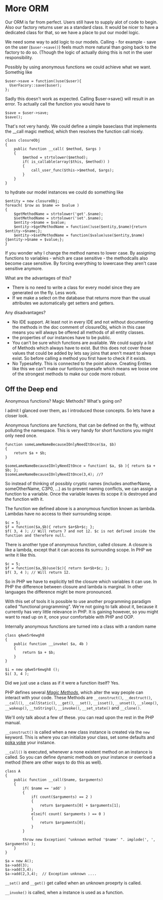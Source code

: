 More ORM
========
Our ORM is far from perfect. Users still have to supply alot of code to 
begin. Also our factory returns user as a standard class.  It would be nicer
to have a dedicated class for that, so we have a place to put our model logic.

We need some way to add logic to our models. Calling - for example - save on 
the user (`$user->save()`) feels much more natural than going back to the 
factory to do so. (Though the logic of actually doing this is not in the
user responsibility.
 
Possibly by using anonymous functions we could achieve what we want. Somethig like

    $user->save = function()use($user){
      UserFacory::save($user);
    };

Sadly this doesn't work as expected. Calling $user->save() will result in an
error. To actually call the function you would have to

    $save = $user->save;
    $save();

That's not very handy. We could define a simple baseclass that implements the
__call magic method, which then resolves the function call nicely.

	class closureObj
	{
		public function __call( $method, $args )
		{
			$method = strtolower($method);
			if( is_callable(array($this, $method)) )
			{
				call_user_func($this->$method, $args);
			}
		}
	}

to hydrate our model instances we could do something like

	$entity = new closureObj;
	foreach( $row as $name => $value )
	{
		$getMethodName = strtolower('get'.$name);
		$setMethodName = strtolower('set'.$name);
		$entity->$name = $value;
		$entity->$getMethodName = function()use($entity,$name){return $entity->$name;};
		$entity->$setMethodName = function($value)use($entity,$name){$entity->$name = $value;};
	}

If you wonder why I change the method names to lower case. By assigning functions
to variables - which are case sensitive - the methodcalls also become case sensitive.
By forcing everything to lowercase they aren't case sensitive anymore.

What are the advantages of this?

- There is no need to write a class for every model since they are generated on the fly. Less work.
- If we make a select on the database that returns more than the usual attributes we automatically get setters and getters.

Any disadvantages?

- No IDE support. At least not in every IDE and not without documenting the 
  methods in the doc comment of closureObj, which in this case means you will 
  always be offered all methods of all entity classes.
- the properties of our instances have to be public.
- You can't be sure which functions are available. We could supply a list of 
  Methods which always have to exist. But this does not cover those values that could be added by lets say joins
  that aren't meant to always exist. So before calling a method you first have to check if it exists.
- No Typesafety. This is connected to the point above. Creating Entites like this we can't make our 
  funtions typesafe which means we loose one of the strongest methods to make our code more robust.

## Off the Deep end
Anonymous functions? Magic Methods? What's going on?

I admit I glanced over them, as I introduced those concepts. So lets have a closer look.

Anonymous functions are functions, that can be defined on the fly, without polluting the namespace. This is very handy for short functions you might only need once.

    function someLameNameBecauseIOnlyNeedItOnce($a, $b)
    {
        return $a + $b;
    }

    $someLameNameBecauseIOnlyNeedItOnce = function( $a, $b ){ return $a + $b; };
    $someLameNameBecauseIOnlyNeedItOnce(3,4); //7

So instead of thinking of possibly cryptic names (includes anotherName, someOtherName, C3P0, ...) as to prevent naming conflicts, we can assign a function to a variable. Once the variable leaves its scope it is destroyed and the function with it.

The function we defined above is a anonymous function known as lambda. Lambdas have no access to their surrounding scope.

    $c = 5;
    $f = function($a,$b){ return $a+$b+$c; };
    $f( 3, 4 ); // Will return 7 and not 12. $c is not defined inside the function and therefore null.

There is another type of anonymous function, called closure. A closure is like a lambda, except that it can access its surrounding scope. In PHP we write it like this.

    $c = 5;
    $f = function($a,$b)use($c){ return $a+$b+$c; };
    $f( 3, 4 ); // Will return 12. 

So in PHP we have to explicitly tell the closure which variables it can use. In PHP the difference between closure and lambda is marginal. In other languages the difference might be more pronounced.

With this set of tools it is possible to use another programming paradigm called "functional programming". We're not going to talk about it, because it currently has very little relevance in PHP. It is gaining however, so you might want to read up on it, once your comfortable with PHP and OOP.

Internally anonymous functions are turned into a class with a random name

    class q4we5r6ewgh8 
    {
        public function __invoke( $a, 4b )
        {
            return $a + $b;
        }
    }

    $i = new q4we5r6ewgh8 ();
    $i( 3, 4 );

Did we just use a class as if it were a function itself? Yes.

PHP defines several *[Magic Methods](http://php.net/manual/en/language.oop5.magic.php)*, which alter the way people can interact with your code. These Methods are
`__construct()`, `__destruct()`, `__call()`, `__callStatic()`, `__get()`, `__set()`, `__isset()`, `__unset()`, 
`__sleep()`, `__wakeup()`, `__toString()`, `__invoke()`, `__set_state()` and `__clone()`.

We'll only talk about a few of these. you can read upon the rest in the PHP manual.

`__construct()` is called when a new class instance is created via the `new` keyword. This is where you can initialize your class, set some defaults and [poka yoke](http://de.wikipedia.org/wiki/Poka_Yoke) your instance.

`__call()`  is executed, whenever a none existent method on an instance is called.
So you can define dynamic methods on your instance or overload a method (there are other ways to do this as well).

	class A
	{
		public function __call($name, $arguments)
		{
			if( $name == 'add' )
			{
				if( count($arguments) == 2 )
				{
					return $arguments[0] + $arguments[1];
				}
				elseif( count( $arguments ) == 0 )
				{
					return $arguments[0];
				}
			}
			
			throw new Exception( "unknown method '$name' ". implode(', ', $arguments) );
		}
	}

	$a = new A();
	$a->add(3);
	$a->add(3,4);
	$a->add(2,3,4);  // Exception unknown ....

`__set()` and `__get()` get called when an unknown proeprty is called.

`__invoke()` is called, when a instance is used as a function.